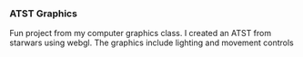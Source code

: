 ### ATST Graphics
Fun project from my computer graphics class. I created an ATST from starwars using webgl. The graphics include lighting and movement controls
